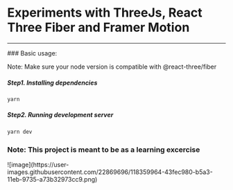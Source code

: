 <h1>Experiments with ThreeJs, React Three Fiber and Framer Motion</h1>
<hr />
### Basic usage:

Note: Make sure your node version is compatible with @react-three/fiber

<h5>Step1. Installing dependencies </h5>

```bash
yarn
```
<h5>Step2. Running development server</h5>

```bash
yarn dev
```

<h3>Note: This project is meant to be as a learning excercise</h3>
![image](https://user-images.githubusercontent.com/22869696/118359964-43fec980-b5a3-11eb-9735-a73b32973cc9.png)


